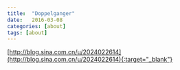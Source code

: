 ```yaml
---
title:  "Doppelganger"
date:   2016-03-08
categories: [about]
tags: [about]
---
```

[http://blog.sina.com.cn/u/2024022614](http://blog.sina.com.cn/u/2024022614){:target="_blank"} 
